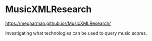 # MusicXMLResearch

https://megaarman.github.io//MusicXMLResearch/

Investigating what technologies can be used to query music scores.
